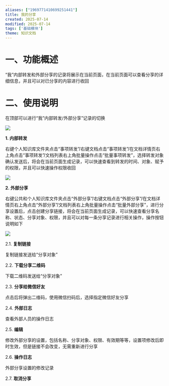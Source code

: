 ```yaml
---
aliases: ["1969771410699251441"]
title: 我的分享
created: 2025-07-14
modified: 2025-07-14
tags: ['基础模块']
theme: 知识文档
---
```


# 一、**功能概述**

“我”内部转发和外部分享的记录将展示在当前页面，在当前页面可以查看分享的详细信息，并且可以对已分享的内容进行收回

# 二、**使用说明**

在顶部可以进行“我”内部转发/外部分享”记录的切换

![](https://myhelpdoc.oss-cn-heyuan.aliyuncs.com/mdimages/4af69c9591f1ed8109b3631b17ac9267.jpg)

**1. 内部转发**

右键个人知识库文件夹点击“事项转发”/右键文档点击“事项转发”/在文档详情页右上角点击“事项转发”/文档列表右上角批量操作点击“批量事项转发”，选择转发对象确认发送后，将会在当前页面生成记录，可以快速查看到转发的时间、对象、赋予的权限，并且可以快速操作权限收回

![](https://myhelpdoc.oss-cn-heyuan.aliyuncs.com/mdimages/a77a9905adf2dd79d5dee8a5869901c5.jpg)

**2. 外部分享**

右键公共和个人知识库文件夹点击“外部分享”/右键文档点击“外部分享”/在文档详情页右上角点击“外部分享”/文档列表右上角批量操作点击“批量外部分享”，进行分享设置后，点击创建分享链接，将会在当前页面生成记录，可以快速查看分享名称、状态、分享对象、权限，并且可以对每一条分享记录进行相关操作，操作按钮说明如下

![](https://myhelpdoc.oss-cn-heyuan.aliyuncs.com/mdimages/4eb29e853a7e7b8a541af09d036fa989.jpg)

2.1. **复制链接**

复制链接发送给“分享对象”

2.2. **下载分享二维码**

下载二维码发送给“分享对象”

2.3. **分享给微信好友**

点击后将弹出二维码，使用微信扫码后，选择指定微信好友分享

2.4. **外部日志**

查看外部人员的操作日志

2.5. **编辑**

修改外部分享的设置，包括名称、分享对象、权限、有效期等等，设置项修改后即时生效，但是链接不会改变，无需重新进行分享

2.6. **操作日志**

外部分享设置的修改记录

2.7. **取消分享**

